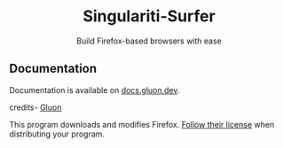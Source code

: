 <div align="center">

# Singulariti-Surfer

Build Firefox-based browsers with ease

</div>

## Documentation

Documentation is available on [docs.gluon.dev](https://docs.gluon.dev).

credits- [Gluon](https://github.com/pulse-browser/gluon)

This program downloads and modifies Firefox. [Follow their license](https://hg.mozilla.org/mozilla-central/file/tip/LICENSE) when distributing your program.
